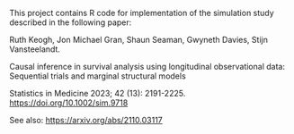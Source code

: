 This project contains R code for implementation of the simulation study described in the following paper: 
  
Ruth Keogh, Jon Michael Gran, Shaun Seaman, Gwyneth Davies, Stijn Vansteelandt.

Causal inference in survival analysis using longitudinal observational data: Sequential trials and marginal structural models

Statistics in Medicine 2023; 42 (13): 2191-2225. https://doi.org/10.1002/sim.9718

See also: https://arxiv.org/abs/2110.03117
